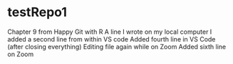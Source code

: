 # testRepo1
Chapter 9 from Happy Git with R
A line I wrote on my local computer
I added a second line from within VS code
Added fourth line in VS Code (after closing everything)
Editing file again while on Zoom
Added sixth line on Zoom
